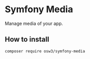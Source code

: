 # Symfony Media

Manage media of your app.

## How to install

```shell
composer require osw3/symfony-media
```